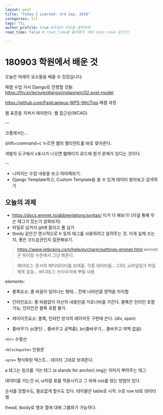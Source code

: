 ```yaml
---
layout: post
title: "Today I Learned: 3rd Sep, 2018"
categories: til
tags: TIL
author_profile: true #작성자 프로필 출력여부
read_time: false # read_time을 출력할지 여부 1min read 같은것!

---
```


# 180903 학원에서 배운 것

오늘은 아래의 요소들을 배울 수 있었습니다.


패캠 수업 가서 Django로 진행할 것들:
https://lhy.kr/lecture/django/instagram/02.post-model

https://github.com/Fastcampus-WPS-9th/Tips 패캠 과정

웹 표준을 지켜서 짜야한다. 웹 접근성(WCAG)

--

크롬에서는...

shift+command+c 누르면 웹의 엘리먼트를 바로 찾아준다.

개발자 도구에서 x표시가 나오면 웹페이지 로드에 뭔가 문제가 있다는 것이다.

--

* 나머지는 수업 내용을 보고 따라해보기. 
* Django Template하고, Custom Template을 쓸 수 있게 데이터 찾아보고 검색하기


## 오늘의 과제

* https://docs.emmet.io/abbreviations/syntax/ 이거 다 해보기! (이걸 통해 무슨 태그가 있는가 살펴보자)
* 파일로 남겨서 git에 올리고 풀 심기
* tbody 같은건 명시적으로 tr 등의 태그를 사용하려고 알려주는 것. 이게 실제 쓰는지, 좋은 코드습관인지 질문해보기.


>https://www.jetbrains.com/help/pycharm/settings-emmet.html emmet은 파이참 수준에서 그냥 해준다.

>헤더태그: 문서의 메타데이터를 보여줌.
각종 데이터들... CSS, js파일링크 파일제목 등등...
바디태그: 브라우저에 뿌릴 내용


elements:

* 블록요소: 줄 바꿈이 일어나는 형태... 전체 너비만큼 영역을 차지함
* 인라인요소: 줄 바꿈없이 자신의 내용만큼 가로너비를 가진다.
블록은 인라인 포함가능, 인라인은 블록 포함 불가.

* 레이아웃요소: 블록, 인라인 방식의 레이아웃 구현에 쓴다. (div, span)

* 줄바꾸기: p(문단... 줄바꾸고 공백줌), br(줄바꾸기... 줄바꾸고 여백 없음)

`<hr>` 수평선

`<blockquote>` 인용문

`<pre>` 형식화된 텍스트... 데이터 그대로 보여준다.

a 태그는 링크를 _거는_ 태그 (a stands for anchor)
img는 이미지 뿌려주는 태그

데이터를 거는건 ol, ul처럼 표를 적용시키고 그 위에 css를 얹는 방법이 있다.

순서를 정할수도, 필요없게 할수도 있다. 테이블은 table로 시작. tr로 row td로 데이터행

thead, tbody로 행과 열에 대해 그룹화가 가능하다.